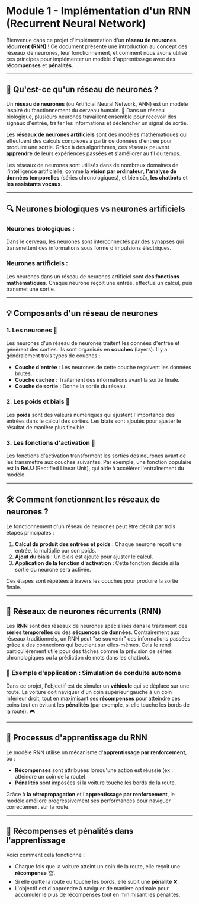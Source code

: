 # **Module 1 - Implémentation d'un RNN (Recurrent Neural Network)**

Bienvenue dans ce projet d'implémentation d'un **réseau de neurones récurrent (RNN)** ! Ce document présente une introduction au concept des réseaux de neurones, leur fonctionnement, et comment nous avons utilisé ces principes pour implémenter un modèle d'apprentissage avec des **récompenses** et **pénalités**. 

---

## 🤔 Qu'est-ce qu'un réseau de neurones ?

Un **réseau de neurones** (ou Artificial Neural Network, ANN) est un modèle inspiré du fonctionnement du cerveau humain. 🧠 Dans un réseau biologique, plusieurs neurones travaillent ensemble pour recevoir des signaux d'entrée, traiter les informations et déclencher un signal de sortie.

Les **réseaux de neurones artificiels** sont des modèles mathématiques qui effectuent des calculs complexes à partir de données d'entrée pour produire une sortie. Grâce à des algorithmes, ces réseaux peuvent **apprendre** de leurs expériences passées et s'améliorer au fil du temps. 

Les réseaux de neurones sont utilisés dans de nombreux domaines de l'intelligence artificielle, comme la **vision par ordinateur**, **l'analyse de données temporelles** (séries chronologiques), et bien sûr, **les chatbots** et **les assistants vocaux**.

---

## 🔍 Neurones biologiques vs neurones artificiels

### Neurones biologiques :
Dans le cerveau, les neurones sont interconnectés par des synapses qui transmettent des informations sous forme d'impulsions électriques.

### Neurones artificiels :
Les neurones dans un réseau de neurones artificiel sont **des fonctions mathématiques**. Chaque neurone reçoit une entrée, effectue un calcul, puis transmet une sortie.

---

## 💡 Composants d'un réseau de neurones

### 1. **Les neurones** 🧠
Les neurones d'un réseau de neurones traitent les données d'entrée et génèrent des sorties. Ils sont organisés en **couches** (layers). Il y a généralement trois types de couches :
- **Couche d'entrée** : Les neurones de cette couche reçoivent les données brutes.
- **Couche cachée** : Traitement des informations avant la sortie finale.
- **Couche de sortie** : Donne la sortie du réseau.

### 2. **Les poids et biais** 🔢
Les **poids** sont des valeurs numériques qui ajustent l'importance des entrées dans le calcul des sorties. Les **biais** sont ajoutés pour ajuster le résultat de manière plus flexible.

### 3. **Les fonctions d'activation** 🔧
Les fonctions d'activation transforment les sorties des neurones avant de les transmettre aux couches suivantes. Par exemple, une fonction populaire est la **ReLU** (Rectified Linear Unit), qui aide à accélérer l'entraînement du modèle.

---

## 🛠️ Comment fonctionnent les réseaux de neurones ?

Le fonctionnement d'un réseau de neurones peut être décrit par trois étapes principales :

1. **Calcul du produit des entrées et poids** : Chaque neurone reçoit une entrée, la multiplie par son poids.
2. **Ajout du biais** : Un biais est ajouté pour ajuster le calcul.
3. **Application de la fonction d'activation** : Cette fonction décide si la sortie du neurone sera activée.

Ces étapes sont répétées à travers les couches pour produire la sortie finale.

---

## 🧠 **Réseaux de neurones récurrents (RNN)**

Les **RNN** sont des réseaux de neurones spécialisés dans le traitement des **séries temporelles** ou des **séquences de données**. Contrairement aux réseaux traditionnels, un RNN peut "se souvenir" des informations passées grâce à des connexions qui bouclent sur elles-mêmes. Cela le rend particulièrement utile pour des tâches comme la prévision de séries chronologiques ou la prédiction de mots dans les chatbots.

### 🏁 Exemple d'application : Simulation de conduite autonome
Dans ce projet, l'objectif est de simuler un **véhicule** qui se déplace sur une route. La voiture doit naviguer d'un coin supérieur gauche à un coin inférieur droit, tout en maximisant ses **récompenses** pour atteindre ces coins tout en évitant les **pénalités** (par exemple, si elle touche les bords de la route). 🎮

---

## 🔄 Processus d'apprentissage du RNN

Le modèle RNN utilise un mécanisme d'**apprentissage par renforcement**, où :
- **Récompenses** sont attribuées lorsqu'une action est réussie (ex : atteindre un coin de la route).
- **Pénalités** sont imposées si la voiture touche les bords de la route.

Grâce à **la rétropropagation** et l'**apprentissage par renforcement**, le modèle améliore progressivement ses performances pour naviguer correctement sur la route.

---

## 🎯 **Récompenses et pénalités dans l'apprentissage**

Voici comment cela fonctionne :
- Chaque fois que la voiture atteint un coin de la route, elle reçoit une **récompense** 🏆.
- Si elle quitte la route ou touche les bords, elle subit une **pénalité** ❌.
- L'objectif est d'apprendre à naviguer de manière optimale pour accumuler le plus de récompenses tout en minimisant les pénalités.

